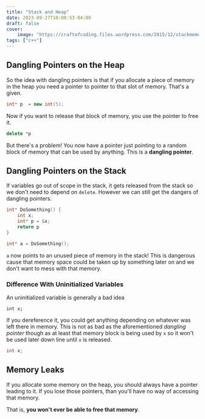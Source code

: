 ```yaml
---
title: "Stack and Heap"
date: 2023-09-27T10:08:53-04:00
draft: false
cover:
    image: "https://craftofcoding.files.wordpress.com/2015/12/stackmemory31.jpg"
tags: ["c++"]
---
```


## Dangling Pointers on the Heap

So the idea with dangling pointers is that if you allocate a piece of memory in the heap you need a pointer to pointer to that slot of memory. That's a given.

```cpp
int* p  = new int(5);
```

Now if you want to release that block of memory, you use the pointer to free it.

```cpp
delete *p
```

But there's a problem! You now have a pointer just pointing to a random block of memory that can be used by anything.
This is a **dangling pointer**.

## Dangling Pointers on the Stack

If variables go out of scope in the stack, it gets released from the stack so we don't need to depend on `delete`. However we can still get the dangers of dangling pointers.

```cpp
int* DoSomething() {
    int x;
    int* p = &x;
    return p
}

int* a = DoSomething();
```

`a` now points to an unused piece of memory in the stack! This is dangerous cause that memory space could be taken up by something later on and we don't want to mess with that memory.

### Difference With Uninitialized Variables

An uninitialized variable is generally a bad idea

`int x;`

If you dereference it, you could get anything depending on whatever was left there in memory. This is not as bad as the aforementioned *dangling pointer* though as at least that memory block is being used by `x` so it won't be used later down line until `x` is released.

```cpp
int x;
```

## Memory Leaks

If you allocate some memory on the heap, you should always have a pointer leading to it. If you lose those pointers, than you'll have no way of accessing that memory.

That is, **you won't ever be able to free that memory**.

